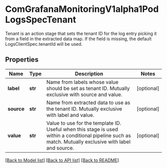 # ComGrafanaMonitoringV1alpha1PodLogsSpecTenant

Tenant is an action stage that sets the tenant ID for the log entry picking it from a field in the extracted data map. If the field is missing, the default LogsClientSpec.tenantId will be used.
## Properties
Name | Type | Description | Notes
------------ | ------------- | ------------- | -------------
**label** | **str** | Name from labels whose value should be set as tenant ID. Mutually exclusive with source and value. | [optional] 
**source** | **str** | Name from extracted data to use as the tenant ID. Mutually exclusive with label and value. | [optional] 
**value** | **str** | Value to use for the template ID. Useful when this stage is used within a conditional pipeline such as match. Mutually exclusive with label and source. | [optional] 

[[Back to Model list]](../README.md#documentation-for-models) [[Back to API list]](../README.md#documentation-for-api-endpoints) [[Back to README]](../README.md)


